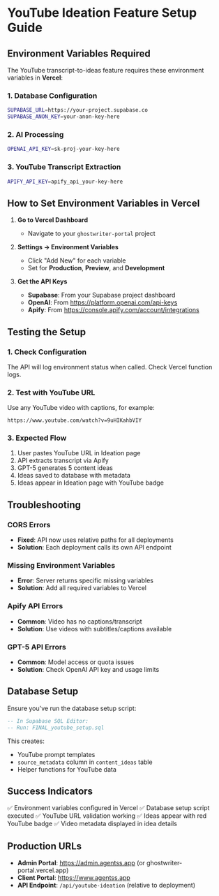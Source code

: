 # YouTube Ideation Feature Setup Guide

## Environment Variables Required

The YouTube transcript-to-ideas feature requires these environment variables in **Vercel**:

### 1. Database Configuration
```bash
SUPABASE_URL=https://your-project.supabase.co
SUPABASE_ANON_KEY=your-anon-key-here
```

### 2. AI Processing
```bash
OPENAI_API_KEY=sk-proj-your-key-here
```

### 3. YouTube Transcript Extraction
```bash
APIFY_API_KEY=apify_api_your-key-here
```

## How to Set Environment Variables in Vercel

1. **Go to Vercel Dashboard**
   - Navigate to your `ghostwriter-portal` project

2. **Settings → Environment Variables**
   - Click "Add New" for each variable
   - Set for **Production**, **Preview**, and **Development**

3. **Get the API Keys**
   - **Supabase**: From your Supabase project dashboard
   - **OpenAI**: From https://platform.openai.com/api-keys
   - **Apify**: From https://console.apify.com/account/integrations

## Testing the Setup

### 1. Check Configuration
The API will log environment status when called. Check Vercel function logs.

### 2. Test with YouTube URL
Use any YouTube video with captions, for example:
```
https://www.youtube.com/watch?v=9uHIKahbVIY
```

### 3. Expected Flow
1. User pastes YouTube URL in Ideation page
2. API extracts transcript via Apify
3. GPT-5 generates 5 content ideas
4. Ideas saved to database with metadata
5. Ideas appear in Ideation page with YouTube badge

## Troubleshooting

### CORS Errors
- **Fixed**: API now uses relative paths for all deployments
- **Solution**: Each deployment calls its own API endpoint

### Missing Environment Variables
- **Error**: Server returns specific missing variables
- **Solution**: Add all required variables to Vercel

### Apify API Errors
- **Common**: Video has no captions/transcript
- **Solution**: Use videos with subtitles/captions available

### GPT-5 API Errors  
- **Common**: Model access or quota issues
- **Solution**: Check OpenAI API key and usage limits

## Database Setup

Ensure you've run the database setup script:
```sql
-- In Supabase SQL Editor:
-- Run: FINAL_youtube_setup.sql
```

This creates:
- YouTube prompt templates
- `source_metadata` column in `content_ideas` table
- Helper functions for YouTube data

## Success Indicators

✅ Environment variables configured in Vercel
✅ Database setup script executed
✅ YouTube URL validation working
✅ Ideas appear with red YouTube badge
✅ Video metadata displayed in idea details

## Production URLs

- **Admin Portal**: https://admin.agentss.app (or ghostwriter-portal.vercel.app)
- **Client Portal**: https://www.agentss.app
- **API Endpoint**: `/api/youtube-ideation` (relative to deployment)